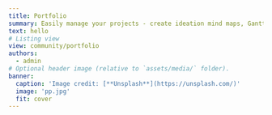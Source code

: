 ```yaml
---
title: Portfolio
summary: Easily manage your projects - create ideation mind maps, Gantt charts, todo lists, and more!
text: hello 
# Listing view
view: community/portfolio
authors:
  - admin
# Optional header image (relative to `assets/media/` folder).
banner:
  caption: 'Image credit: [**Unsplash**](https://unsplash.com/)'
  image: 'pp.jpg'
  fit: cover
---
```

